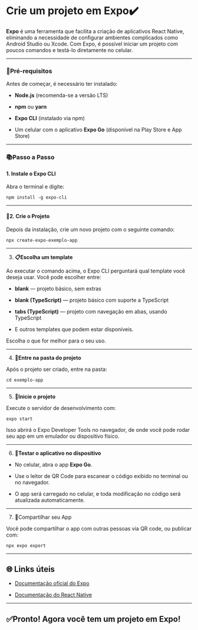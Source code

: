 # Crie um projeto em Expo✔️

**Expo** é uma ferramenta que facilita a criação de aplicativos React Native, eliminando a necessidade de configurar ambientes complicados como Android Studio ou Xcode. Com Expo, é possível iniciar um projeto com poucos comandos e testá-lo diretamente no celular.

-----------

### 💠Pré-requisitos

Antes de começar, é necessário ter instalado:

-   **Node.js** (recomenda-se a versão LTS)
    
-   **npm** ou **yarn**
    
-   **Expo CLI** (instalado via npm)
    
-   Um celular com o aplicativo **Expo Go** (disponível na Play Store e App Store)

----

### 📚Passo a Passo

#### 1. Instale o Expo CLI

Abra o terminal e digite:

    npm install -g expo-cli
--------
#### 🔨2. Crie o Projeto

Depois da instalação, crie um novo projeto com o seguinte comando:

    npx create-expo-exemplo-app

-------
3.  **📋Escolha um template**
    

Ao executar o comando acima, o Expo CLI perguntará qual template você deseja usar. Você pode escolher entre:

-   **blank** — projeto básico, sem extras
    
-   **blank (TypeScript)** — projeto básico com suporte a TypeScript
    
-   **tabs (TypeScript)** — projeto com navegação em abas, usando TypeScript
    
-   E outros templates que podem estar disponíveis.

Escolha o que for melhor para o seu uso.


----

4.  **📂Entre na pasta do projeto**
    

Após o projeto ser criado, entre na pasta:

    cd exemplo-app
----
5.  **🔑Inicie o projeto**
    

Execute o servidor de desenvolvimento com:

    expo start

Isso abrirá o Expo Developer Tools no navegador, de onde você pode rodar seu app em um emulador ou dispositivo físico.

----

6. **📲Testar o aplicativo no dispositivo**

-   No celular, abra o app **Expo Go**.
    
-   Use o leitor de QR Code para escanear o código exibido no terminal ou no navegador.
    
-   O app será carregado no celular, e toda modificação no código será atualizada automaticamente.
------
7.  📡Compartilhar seu App

Você pode compartilhar o app com outras pessoas via QR code, ou publicar com:

    npx expo export

--------
## 🌐 Links úteis

-   [Documentação oficial do Expo](https://docs.expo.dev/get-started/introduction/)
    
-   [Documentação do React Native](https://reactnative.dev)

-----

## ✅Pronto!  Agora você tem um projeto em Expo!